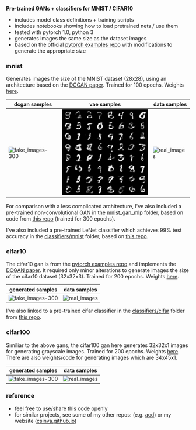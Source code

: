 **Pre-trained GANs + classifiers for MNIST / CIFAR10**

- includes model class definitions + training scripts
- includes notebooks showing how to load pretrained nets / use them
- tested with pytorch 1.0, python 3
- generates images the same size as the dataset images
- based on the official [pytorch examples repo](https://github.com/pytorch/examples/tree/master/dcgan) with modifications to generate the appropriate size

### mnist

Generates images the size of the MNIST dataset (28x28), using an architecture based on the [DCGAN paper](http://arxiv.org/abs/1511.06434). Trained for 100 epochs. Weights [here](https://github.com/csinva/pytorch_gan_pretrained/tree/master/mnist_dcgan/weights).

| dcgan samples                                                | vae samples                                         | data samples                                         |
| ------------------------------------------------------------ | ------------------------------------------------------------ | ---------------------------------------------------- |
| ![fake_images-300](mnist_dcgan/samples/fake_samples_epoch_099.png) | ![fake_images-300](mnist_vae/samples/sample_25.png) | ![real_images](mnist_dcgan/samples/real_samples.png) |

For comparison with a less complicated architecture, I've also included a pre-trained non-convolutional GAN  in the [mnist_gan_mlp](mnist_mlp) folder, based on code from [this repo](https://github.com/BeierZhu/GAN-MNIST-Pytorch/blob/master/main.py) (trained for 300 epochs).

I've also included a pre-trained LeNet classifier which achieves 99% test accuracy in the [classifiers/mnist](https://github.com/csinva/pytorch_gan_pretrained/tree/master/classifiers/mnist) folder, based on [this repo](https://github.com/activatedgeek/LeNet-5).

### cifar10

The cifar10 gan is from the [pytorch examples repo](https://github.com/pytorch/examples/tree/master/dcgan) and implements the [DCGAN paper](http://arxiv.org/abs/1511.06434). It required only minor alterations to generate images the size of the cifar10 dataset (32x32x3). Trained for 200 epochs. Weights [here](https://github.com/csinva/pytorch_gan_pretrained/tree/master/cifar10_dcgan/weights).

| generated samples                                            | data samples                                           |
| ------------------------------------------------------------ | ------------------------------------------------------ |
| ![fake_images-300](cifar10_dcgan/samples/fake_samples_epoch_199.png) | ![real_images](cifar10_dcgan/samples/real_samples.png) |

I've also linked to a pre-trained cifar classifier in the [classifiers/cifar](https://github.com/csinva/pytorch_gan_pretrained/tree/master/classifiers/cifar) folder from [this repo](https://github.com/aaron-xichen/pytorch-playground/tree/master/cifar).



### cifar100

Similiar to the above gans, the cifar100 gan here generates 32x32x1 images for generating grayscale images. Trained for 200 epochs. Weights [here](https://github.com/csinva/pytorch_gan_pretrained/tree/master/cifar100_dcgan_grayscale/weights). There are also weights/code for generating images which are 34x45x1.

| generated samples                                            | data samples                                           |
| ------------------------------------------------------------ | ------------------------------------------------------ |
| ![fake_images-300](cifar100_dcgan_grayscale/samples/fake_samples_epoch_299.png) | ![real_images](cifar100_dcgan_grayscale/samples/real_samples.png) |

### reference

- feel free to use/share this code openly
- for similar projects, see some of my other repos: (e.g. [acd](https://github.com/csinva/acd)) or my website ([csinva.github.io](https://csinva.github.io/))
